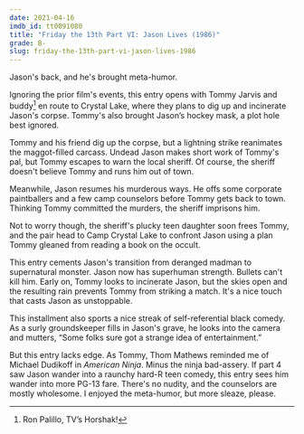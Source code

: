 ```yaml
---
date: 2021-04-16
imdb_id: tt0091080
title: "Friday the 13th Part VI: Jason Lives (1986)"
grade: B-
slug: friday-the-13th-part-vi-jason-lives-1986
---
```


Jason's back, and he's brought meta-humor.

<!-- end -->

Ignoring the <span data-imdb-id="tt0089173">prior film</span>'s events, this entry opens with Tommy Jarvis and buddy[^1] en route to Crystal Lake, where they plans to dig up and incinerate Jason's corpse. Tommy's also brought Jason’s hockey mask, a plot hole best ignored.

Tommy and his friend dig up the corpse, but a lightning strike reanimates the maggot-filled carcass. Undead Jason makes short work of Tommy's pal, but Tommy escapes to warn the local sheriff. Of course, the sheriff doesn't believe Tommy and runs him out of town.

Meanwhile, Jason resumes his murderous ways. He offs some corporate paintballers and a few camp counselors before Tommy gets back to town. Thinking Tommy committed the murders, the sheriff imprisons him.

Not to worry though, the sheriff's plucky teen daughter soon frees Tommy, and the pair head to Camp Crystal Lake to confront Jason using a plan Tommy gleaned from reading a book on the occult.

This entry cements Jason's transition from deranged madman to supernatural monster. Jason now has superhuman strength. Bullets can't kill him. Early on, Tommy looks to incinerate Jason, but the skies open and the resulting rain prevents Tommy from striking a match. It's a nice touch that casts Jason as unstoppable.

This installment also sports a nice streak of self-referential black comedy. As a surly groundskeeper fills in Jason's grave, he looks into the camera and mutters, “Some folks sure got a strange idea of entertainment.”

But this entry lacks edge. As Tommy, Thom Mathews reminded me of Michael Dudikoff in <span data-imdb-id="tt0088708">_American Ninja_</span>. Minus the ninja bad-assery. If <span data-imdb-id="tt0087298">part 4</span> saw Jason wander into a raunchy hard-R teen comedy, this entry sees him wander into more PG-13 fare. There's no nudity, and the counselors are mostly wholesome. I enjoyed the meta-humor, but more sleaze, please.

[^1]: Ron Palillo, TV’s Horshak!
